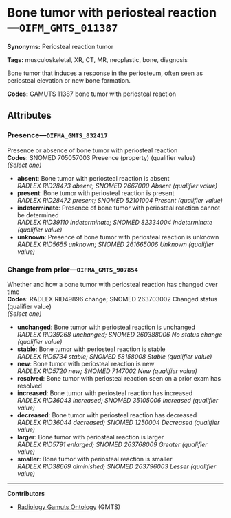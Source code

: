 # Bone tumor with periosteal reaction—`OIFM_GMTS_011387`

**Synonyms:** Periosteal reaction tumor

**Tags:** musculoskeletal, XR, CT, MR, neoplastic, bone, diagnosis

Bone tumor that induces a response in the periosteum, often seen as periosteal elevation or new bone formation.

**Codes:** GAMUTS 11387 bone tumor with periosteal reaction

## Attributes

### Presence—`OIFMA_GMTS_832417`

Presence or absence of bone tumor with periosteal reaction  
**Codes**: SNOMED 705057003 Presence (property) (qualifier value)  
*(Select one)*

- **absent**: Bone tumor with periosteal reaction is absent  
_RADLEX RID28473 absent; SNOMED 2667000 Absent (qualifier value)_
- **present**: Bone tumor with periosteal reaction is present  
_RADLEX RID28472 present; SNOMED 52101004 Present (qualifier value)_
- **indeterminate**: Presence of bone tumor with periosteal reaction cannot be determined  
_RADLEX RID39110 indeterminate; SNOMED 82334004 Indeterminate (qualifier value)_
- **unknown**: Presence of bone tumor with periosteal reaction is unknown  
_RADLEX RID5655 unknown; SNOMED 261665006 Unknown (qualifier value)_

### Change from prior—`OIFMA_GMTS_907854`

Whether and how a bone tumor with periosteal reaction has changed over time  
**Codes**: RADLEX RID49896 change; SNOMED 263703002 Changed status (qualifier value)  
*(Select one)*

- **unchanged**: Bone tumor with periosteal reaction is unchanged  
_RADLEX RID39268 unchanged; SNOMED 260388006 No status change (qualifier value)_
- **stable**: Bone tumor with periosteal reaction is stable  
_RADLEX RID5734 stable; SNOMED 58158008 Stable (qualifier value)_
- **new**: Bone tumor with periosteal reaction is new  
_RADLEX RID5720 new; SNOMED 7147002 New (qualifier value)_
- **resolved**: Bone tumor with periosteal reaction seen on a prior exam has resolved  
- **increased**: Bone tumor with periosteal reaction has increased  
_RADLEX RID36043 increased; SNOMED 35105006 Increased (qualifier value)_
- **decreased**: Bone tumor with periosteal reaction has decreased  
_RADLEX RID36044 decreased; SNOMED 1250004 Decreased (qualifier value)_
- **larger**: Bone tumor with periosteal reaction is larger  
_RADLEX RID5791 enlarged; SNOMED 263768009 Greater (qualifier value)_
- **smaller**: Bone tumor with periosteal reaction is smaller  
_RADLEX RID38669 diminished; SNOMED 263796003 Lesser (qualifier value)_

---

**Contributors**

- [Radiology Gamuts Ontology](https://gamuts.net/) (GMTS)